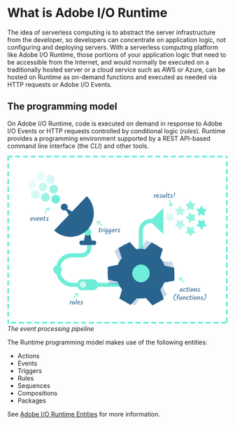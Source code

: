# What is Adobe I/O Runtime

The idea of serverless computing is to abstract the server infrastructure from the developer, so developers can concentrate on application logic, not configuring and deploying servers. With a serverless computing platform like Adobe I/O Runtime, those portions of your application logic that need to be accessible from the Internet, and would normally be executed on a traditionally hosted server or a cloud service such as AWS or Azure, can be hosted on Runtime as on-demand functions and executed as needed via HTTP requests or Adobe I/O Events.

## The programming model
On Adobe I/O Runtime, code is executed on demand in response to Adobe I/O Events or HTTP requests controlled by conditional logic (_rules_). Runtime provides a programming environment supported by a REST API-based command line interface (the _CLI_) and other tools.

![The event processing pipeline](../img/intro_f01.svg "The event processing pipeline")  
*The event processing pipeline*

The Runtime programming model makes use of the following entities: 

- Actions
- Events
- Triggers
- Rules
- Sequences
- Compositions
- Packages

See [Adobe I/O Runtime Entities](entities.md) for more information.
